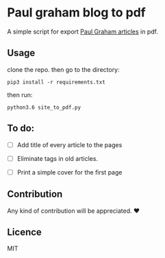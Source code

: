 # Paul graham blog to pdf
A simple script for export [Paul Graham articles](http://www.paulgraham.com/articles.html) in pdf.

## Usage
clone the repo. then go to the directory:
```
pip3 install -r requirements.txt
```
then run:
```
python3.6 site_to_pdf.py
```
## To do:

- [ ] Add title of every article to the pages

- [ ] Eliminate tags in old articles. 

- [ ] Print a simple cover for the first page


## Contribution
Any kind of contribution will be appreciated. :heart:

## Licence
MIT
